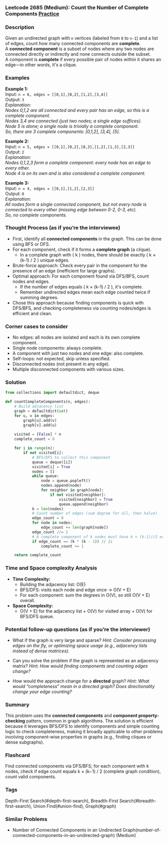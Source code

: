 ### Leetcode 2685 (Medium): Count the Number of Complete Components [Practice](https://leetcode.com/problems/count-the-number-of-complete-components)

### Description  
Given an undirected graph with `n` vertices (labeled from `0` to `n-1`) and a list of edges, count how many connected components are **complete**.  
A **connected component** is a subset of nodes where any two nodes are connected directly or indirectly and none connects outside the subset.  
A component is **complete** if every possible pair of nodes within it shares an edge—in other words, it's a clique.

### Examples  

**Example 1:**  
Input: `n = 6, edges = [[0,1],[0,2],[1,2],[3,4]]`  
Output: `3`  
*Explanation:  
Nodes 0,1,2 are all connected and every pair has an edge, so this is a complete component.  
Nodes 3,4 are connected (just two nodes; a single edge suffices).  
Node 5 is alone; a single node is trivially a complete component.  
So, there are 3 complete components: [0,1,2], [3,4], [5].*

**Example 2:**  
Input: `n = 5, edges = [[0,1],[0,2],[0,3],[1,2],[1,3],[2,3]]`  
Output: `2`  
*Explanation:  
Nodes 0,1,2,3 form a complete component: every node has an edge to every other.  
Node 4 is on its own and is also considered a complete component.*

**Example 3:**  
Input: `n = 4, edges = [[0,1],[1,2],[2,3]]`  
Output: `0`  
*Explanation:  
All nodes form a single connected component, but not every node is connected to every other (missing edge between 0-2, 0-3, etc).  
So, no complete components.*

### Thought Process (as if you’re the interviewee)  
- First, identify all **connected components** in the graph. This can be done using BFS or DFS.
- For each component, check if it forms a **complete graph** (a clique).  
  - In a complete graph with \( k \) nodes, there should be exactly \( k × (k-1) / 2 \) unique edges.
- Brute-force approach: Check every pair in the component for the presence of an edge (inefficient for large graphs).
- Optimal approach: For each component found via DFS/BFS, count nodes and edges.
  - If the number of edges equals \( k × (k-1) / 2 \), it's complete.
  - Remember undirected edges mean each edge counted twice if summing degrees.
- Chose this approach because finding components is quick with DFS/BFS, and checking completeness via counting nodes/edges is efficient and clean.

### Corner cases to consider  
- No edges: all nodes are isolated and each is its own complete component.
- Single node components: always complete.
- A component with just two nodes and one edge: also complete.
- Self-loops: not expected, skip unless specified.
- Disconnected nodes (not present in any edge).
- Multiple disconnected components with various sizes.

### Solution

```python
from collections import defaultdict, deque

def countCompleteComponents(n, edges):
    # Build adjacency list
    graph = defaultdict(set)
    for u, v in edges:
        graph[u].add(v)
        graph[v].add(u)
    
    visited = [False] * n
    complete_count = 0

    for i in range(n):
        if not visited[i]:
            # BFS/DFS to collect this component
            queue = deque([i])
            visited[i] = True
            nodes = []
            while queue:
                node = queue.popleft()
                nodes.append(node)
                for neighbor in graph[node]:
                    if not visited[neighbor]:
                        visited[neighbor] = True
                        queue.append(neighbor)
            k = len(nodes)
            # Count number of edges (sum degree for all, then halve)
            edge_count = 0
            for node in nodes:
                edge_count += len(graph[node])
            edge_count //= 2
            # A complete component of k nodes must have k × (k-1)//2 edges
            if edge_count == (k * (k - 1)) // 2:
                complete_count += 1

    return complete_count
```

### Time and Space complexity Analysis  

- **Time Complexity:**  
  - Building the adjacency list: O(E)  
  - BFS/DFS: visits each node and edge once → O(V + E)  
  - For each component: sum the degrees in O(V), so still O(V + E) overall.
- **Space Complexity:**  
  - O(V + E) for the adjacency list + O(V) for visited array + O(V) for BFS/DFS queue.

### Potential follow-up questions (as if you’re the interviewer)  

- What if the graph is very large and sparse?
  *Hint: Consider processing edges on the fly, or optimizing space usage (e.g., adjacency lists instead of dense matrices).*

- Can you solve the problem if the graph is represented as an adjacency matrix?
  *Hint: How would finding components and counting edges change?*

- How would the approach change for a **directed** graph?
  *Hint: What would “completeness” mean in a directed graph? Does directionality change your edge counting?*

### Summary
This problem uses the **connected components** and **component property-checking** pattern, common in graph algorithms. The solution is efficient because it leverages BFS/DFS to identify components and simple counting logic to check completeness, making it broadly applicable to other problems involving component-wise properties in graphs (e.g., finding cliques or dense subgraphs).


### Flashcard
Find connected components via DFS/BFS; for each component with k nodes, check if edge count equals k × (k−1) / 2 (complete graph condition), count valid components.

### Tags
Depth-First Search(#depth-first-search), Breadth-First Search(#breadth-first-search), Union Find(#union-find), Graph(#graph)

### Similar Problems
- Number of Connected Components in an Undirected Graph(number-of-connected-components-in-an-undirected-graph) (Medium)